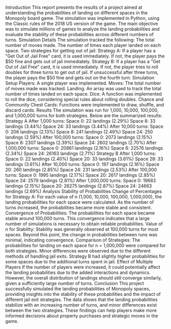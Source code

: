 Introduction
This report presents the results of a project aimed at understanding the probabilities of landing on different spaces in the Monopoly board game. The simulation was implemented in Python, using the Classic rules of the 2018 US version of the game. The main objective was to simulate millions of games to analyze the landing probabilities and evaluate the stability of these probabilities across different numbers of turns.
Simulation Details
The simulation tracked the following:
The total number of moves made.
The number of times each player landed on each space.
Two strategies for getting out of jail:
Strategy A: If a player has a "Get Out of Jail Free" card, it is used immediately. If not, the player pays the $50 fine and gets out of jail immediately.
Strategy B: If a player has a "Get Out of Jail Free" card, it is used immediately. If not, the player tries to roll doubles for three turns to get out of jail. If unsuccessful after three turns, the player pays the $50 fine and gets out on the fourth turn.
Simulation Setup
Players: A single player was implemented.
Moves: The total number of moves made was tracked.
Landing: An array was used to track the total number of times landed on each space.
Dice: A function was implemented to roll the dice, considering special rules about rolling doubles.
Chance and Community Chest Cards: Functions were implemented to draw, shuffle, and discard cards.
Results
The simulation was run for 1,000, 10,000, 100,000, and 1,000,000 turns for both strategies. Below are the summarized results:
Strategy A
After 1,000 turns:
Space 0: 22 landings (2.29%)
Space 8: 33 landings (3.44%)
Space 24: 33 landings (3.44%)
After 10,000 turns:
Space 0: 206 landings (2.13%)
Space 8: 241 landings (2.49%)
Space 24: 250 landings (2.59%)
After 100,000 turns:
Space 0: 2073 landings (2.15%)
Space 8: 2307 landings (2.39%)
Space 24: 2602 landings (2.70%)
After 1,000,000 turns:
Space 0: 20861 landings (2.16%)
Space 8: 22576 landings (2.34%)
Space 24: 26163 landings (2.71%)
Strategy B
After 1,000 turns:
Space 0: 22 landings (2.40%)
Space 20: 33 landings (3.61%)
Space 28: 33 landings (3.61%)
After 10,000 turns:
Space 0: 197 landings (2.16%)
Space 20: 260 landings (2.85%)
Space 24: 231 landings (2.53%)
After 100,000 turns:
Space 0: 1995 landings (2.17%)
Space 20: 2617 landings (2.85%)
Space 24: 2579 landings (2.81%)
After 1,000,000 turns:
Space 0: 19683 landings (2.15%)
Space 20: 26275 landings (2.87%)
Space 24: 24663 landings (2.69%)
Analysis
Stability of Probabilities
Change of Percentages for Strategy A:
For each value of n (1,000, 10,000, 100,000, 1,000,000), the landing probabilities for each space were calculated.
As the number of turns increased, the probabilities became more stable and consistent.
Convergence of Probabilities:
The probabilities for each space became stable around 100,000 turns.
This convergence indicates that a large number of simulations is necessary to obtain reliable probabilities.
Value of n for Stability:
Stability was generally observed at 100,000 turns for most spaces.
Beyond this point, the change in probabilities between runs was minimal, indicating convergence.
Comparison of Strategies:
The probabilities for landing on each space for n = 1,000,000 were compared for both strategies.
Minor differences were observed due to the different methods of handling jail exits.
Strategy B had slightly higher probabilities for some spaces due to the additional turns spent in jail.
Effect of Multiple Players
If the number of players were increased, it could potentially affect the landing probabilities due to the added interactions and dynamics.
However, the overall distribution of landings should still converge similarly, given a sufficiently large number of turns.
Conclusion
This project successfully simulated the landing probabilities of Monopoly spaces, providing insights into the stability of these probabilities and the impact of different jail exit strategies. The data shows that the landing probabilities stabilize with an increasing number of turns, and minor differences exist between the two strategies. These findings can help players make more informed decisions about property purchases and strategic moves in the game.
